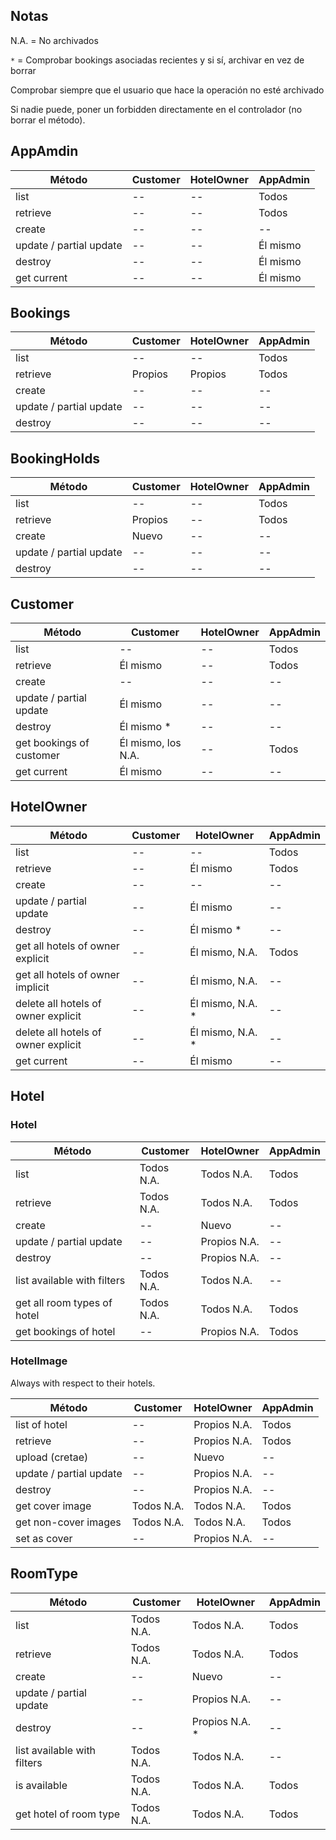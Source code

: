 
## Notas
N.A. = No archivados

`*` = Comprobar bookings asociadas recientes y si sí, archivar en vez de borrar

Comprobar siempre que el usuario que hace la operación no esté archivado

Si nadie puede, poner un forbidden directamente en el controlador (no borrar el método).





## AppAmdin

| Método                        | Customer              | HotelOwner            | AppAdmin              |
|-------------------------------|-----------------------|-----------------------|-----------------------|
| list                          | --                    | --                    | Todos                 |
| retrieve                      | --                    | --                    | Todos                 |
| create                        | --                    | --                    | --                    |
| update / partial update       | --                    | --                    | Él mismo              |
| destroy                       | --                    | --                    | Él mismo              |
| get current                   | --                    | --                    | Él mismo              |



## Bookings

| Método                        | Customer              | HotelOwner            | AppAdmin              |
|-------------------------------|-----------------------|-----------------------|-----------------------|
| list                          | --                    | --                    | Todos                 |
| retrieve                      | Propios               | Propios               | Todos                 |
| create                        | --                    | --                    | --                    |
| update / partial update       | --                    | --                    | --                    |
| destroy                       | --                    | --                    | --                    |



## BookingHolds

| Método                        | Customer              | HotelOwner            | AppAdmin              |
|-------------------------------|-----------------------|-----------------------|-----------------------|
| list                          | --                    | --                    | Todos                 |
| retrieve                      | Propios               | --                    | Todos                 |
| create                        | Nuevo                 | --                    | --                    |
| update / partial update       | --                    | --                    | --                    |
| destroy                       | --                    | --                    | --                    |



## Customer

| Método                        | Customer              | HotelOwner            | AppAdmin              |
|-------------------------------|-----------------------|-----------------------|-----------------------|
| list                          | --                    | --                    | Todos                 |
| retrieve                      | Él mismo              | --                    | Todos                 |
| create                        | --                    | --                    | --                    |
| update / partial update       | Él mismo              | --                    | --                    |
| destroy                       | Él mismo *            | --                    | --                    |
| get bookings of customer      | Él mismo, los N.A.    | --                    | Todos                 |
| get current                   | Él mismo              | --                    | --                    |



## HotelOwner

| Método                        | Customer              | HotelOwner            | AppAdmin              |
|-------------------------------|-----------------------|-----------------------|-----------------------|
| list                          | --                    | --                    | Todos                 |
| retrieve                      | --                    | Él mismo              | Todos                 |
| create                        | --                    | --                    | --                    |
| update / partial update       | --                    | Él mismo              | --                    |
| destroy                       | --                    | Él mismo *            | --                    |
| get all hotels of owner explicit | --                 | Él mismo, N.A.        | Todos                 |
| get all hotels of owner implicit | --                 | Él mismo, N.A.        | --                    |
| delete all hotels of owner explicit    | --           | Él mismo, N.A. *      | --                    |
| delete all hotels of owner explicit    | --           | Él mismo, N.A. *      | --                    |
| get current                   | --                    | Él mismo              | --                    |



## Hotel

### Hotel

| Método                        | Customer              | HotelOwner            | AppAdmin              |
|-------------------------------|-----------------------|-----------------------|-----------------------|
| list                          | Todos N.A.            | Todos N.A.            | Todos                 |
| retrieve                      | Todos N.A.            | Todos N.A.            | Todos                 |
| create                        | --                    | Nuevo                 | --                    |
| update / partial update       | --                    | Propios N.A.          | --                    |
| destroy                       | --                    | Propios N.A.          | --                    |
| list available with filters   | Todos N.A.            | Todos N.A.            | --                    |
| get all room types of hotel   | Todos N.A.            | Todos N.A.            | Todos                 |
| get bookings of hotel         | --                    | Propios N.A.          | Todos                 |


### HotelImage 

Always with respect to their hotels.

| Método                        | Customer              | HotelOwner            | AppAdmin              |
|-------------------------------|-----------------------|-----------------------|-----------------------|
| list of hotel                 | --                    | Propios N.A.          | Todos                 |
| retrieve                      | --                    | Propios N.A.          | Todos                 |
| upload (cretae)               | --                    | Nuevo                 | --                    |
| update / partial update       | --                    | Propios N.A.          | --                    |
| destroy                       | --                    | Propios N.A.          | --                    |
| get cover image               | Todos N.A.            | Todos N.A.            | Todos                 |
| get non-cover images          | Todos N.A.            | Todos N.A.            | Todos                 |
| set as cover                  | --                    | Propios N.A.          | --                    |



## RoomType

| Método                        | Customer              | HotelOwner            | AppAdmin              |
|-------------------------------|-----------------------|-----------------------|-----------------------|
| list                          | Todos N.A.            | Todos N.A.            | Todos                 |
| retrieve                      | Todos N.A.            | Todos N.A.            | Todos                 |
| create                        | --                    | Nuevo                 | --                    |
| update / partial update       | --                    | Propios N.A.          | --                    |
| destroy                       | --                    | Propios N.A.  *       | --                    |
| list available with filters   | Todos N.A.            | Todos N.A.            | --                    |
| is available                  | Todos N.A.            | Todos N.A.            | Todos                 |
| get hotel of room type        | Todos N.A.            | Todos N.A.            | Todos                 |

